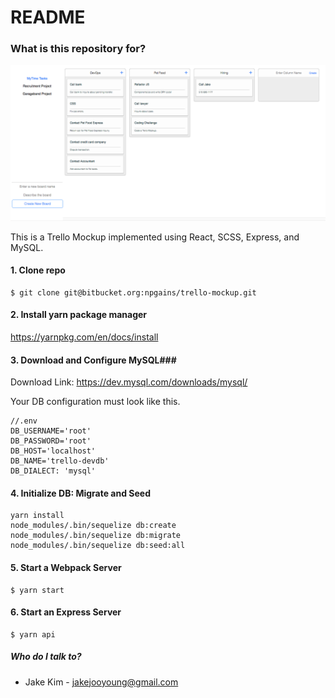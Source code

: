 # README #

### What is this repository for? ###

![alt text](trello-clone-screenshot.png)

This is a Trello Mockup implemented using React, SCSS, Express, and MySQL.

#### 1. Clone repo ###

```
$ git clone git@bitbucket.org:npgains/trello-mockup.git
```

#### 2. Install yarn package manager ###

https://yarnpkg.com/en/docs/install

#### 3. Download and Configure MySQL###

Download Link: https://dev.mysql.com/downloads/mysql/

Your DB configuration must look like this. 

```
//.env
DB_USERNAME='root'
DB_PASSWORD='root'
DB_HOST='localhost'
DB_NAME='trello-devdb'
DB_DIALECT: 'mysql'
```

#### 4. Initialize DB: Migrate and Seed  ###

```
yarn install
node_modules/.bin/sequelize db:create
node_modules/.bin/sequelize db:migrate
node_modules/.bin/sequelize db:seed:all

```

#### 5. Start a Webpack Server ###

```
$ yarn start
```


#### 6. Start an Express Server ###
```
$ yarn api 
```


##### Who do I talk to? ####
* Jake Kim - jakejooyoung@gmail.com